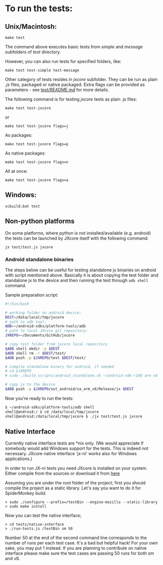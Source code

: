 # To run the tests:

## Unix/Macintosh:

    make test

The command above executes basic tests from *simple* and *message* subfolders of *test* directory.

However, you can also run tests for specified folders, like:

    make test test-simple test-message

Other category of tests resides in *jxcore* subfolder. They can be run as plain *.js* files, packaged or native packaged.
Extra flags can be provided as parameters - see [test/README.md](../test/README.md) for more details.

The following command is for testing *jxcore* tests as plain .js files:

    make test test-jxcore

or

    make test test-jxcore flags=j

As packages:

    make test test-jxcore flags=p

As native packages:

    make test test-jxcore flags=n

All at once:

    make test test-jxcore flags=a

## Windows:

    vcbuild.bat test

## Non-python platforms

On some platforms, where python is not installed/available (e.g. android) the tests can be launched by JXcore itself with the following command:

    jx test/test.js jxcore

### Android standalone binaries

The steps below can be useful for testing standalone jx binaries on android with script mentioned above.
Basically it is about copying the test folder and standalone jx to the device and then running the test through `adb shell` command.

Sample preparation script:

```bash
#!/bin/bash

# working folder on android device:
DEST=/data/local/tmp/jxcore
# path to adb tool:
ADB=~/android-sdks/platform-tools/adb
# path to local JXcore git repository:
JXREPO=~/Documents/GitHub/jxcore

# copy test folder from jxcore local repository
$ADB shell mkdir -p $DEST
$ADB shell rm -r $DEST/test/
$ADB push -p $JXREPO/test $DEST/test/

# compile standalone binary for android, if needed
# cd $JXREPO
# sudo ./build_scripts/android_standalone.sh ~/android-ndk-r10d arm v8

# copy jx to the device
$ADB push -p $JXREPO/out_android/sa_arm_v8/Release/jx $DEST
```

Now you're ready to run the tests:

```bash
$ ~/android-sdks/platform-tools/adb shell
shell@android:/ $ cd /data/local/tmp/jxcore
shell@android:/data/local/tmp/jxcore $ ./jx test/test.js jxcore
```
    
## Native Interface

Currently native interface tests are *nix only. (We would appreciate if somebody would add Windows support for the tests. This is indeed not necessary. JXcore native interface 'jx-ni' works also for Windows applications.)

In order to run JX-ni tests you need JXcore is installed on your system. Either compile from the sources or download it from [here](http://jxcore.com/Downloads) 

Assuming you are under the root folder of the project; first you should compile the project as a static library. Let's say you want to do it for SpiderMonkey build. 
```
> sudo ./configure --prefix=/testBin --engine-mozilla --static-library
> sudo make install
```

Now you can test the native interface;
```
> cd tests/native-interface
> ./run-tests.js /testBin sm 50
```

Number 50 at the end of the second command line corresponds to the number of runs per each test case. It's a bad but helpful hack! For your own sake, you may put 1 instead. If you are planning to contribute on native interface please make sure the test cases are passing 50 runs for both sm and v8.



